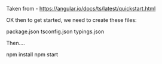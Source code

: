 Taken from - https://angular.io/docs/ts/latest/quickstart.html

OK then to get started, we need to create these files:

package.json
tsconfig.json
typings.json

Then....

npm install
npm start
